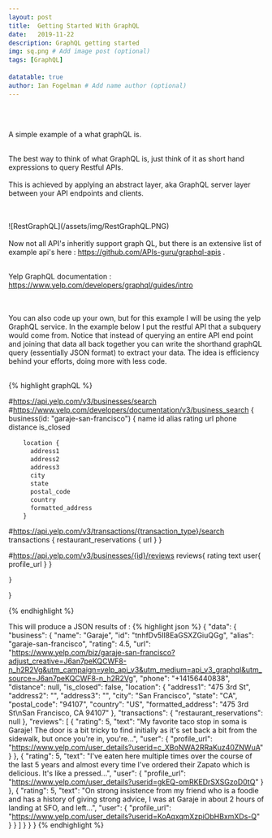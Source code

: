 ```yaml
---
layout: post
title:  Getting Started With GraphQL
date:   2019-11-22
description: GraphQL getting started
img: sq.png # Add image post (optional)
tags: [GraphQL]

datatable: true
author: Ian Fogelman # Add name author (optional)
---
```

<meta property="og:title" content="Getting Started With GraphQL">
<meta property="og:description" content="A blog by Ian Fogelman.">
<meta property="og:image" content="https://repository-images.githubusercontent.com/190807493/a3610e80-bed1-11e9-87ac-2a4f0aa3b2ee">
<meta property="og:url" content="https://repository-images.githubusercontent.com/190807493/a3610e80-bed1-11e9-87ac-2a4f0aa3b2ee">

<br>
<br>

A simple example of a what graphQL is.
<br>
<br>

The best way to think of what GraphQL is, just think of it as short hand expressions to query Restful APIs.
<br>
<br>
This is achieved by applying an abstract layer, aka GraphQL server layer between your API endpoints and clients.

<br>
<br>
![RestGraphQL](/assets/img/RestGraphQL.PNG)
<br>
<br>
Now not all API's inheritly support graph QL, but there is an extensive list of example api's here : <a href="https://github.com/APIs-guru/graphql-apis">https://github.com/APIs-guru/graphql-apis</a> .

<br>
<br>

Yelp GraphQL documentation : <a href="https://www.yelp.com/developers/graphql/guides/intro">https://www.yelp.com/developers/graphql/guides/intro</a>

<br>
<br>
You can also code up your own, but for this example I will be using the yelp GraphQL service.
In the example below I put the restful API that a subquery would come from. Notice that instead of querying an entire API end point and joining that data all back together you can write the shorthand graphQL query (essentially JSON format) to extract your data. The idea is efficiency behind your efforts, doing more with less code.

<br>
<br>

{% highlight graphQL %}

#https://api.yelp.com/v3/businesses/search
#https://www.yelp.com/developers/documentation/v3/business_search
{
    business(id: "garaje-san-francisco") {
        name
        id
        alias
        rating
        url
        phone
        distance
        is_closed

        location {
          address1
          address2
          address3
          city
          state
          postal_code
          country
          formatted_address
        }
    
#https://api.yelp.com/v3/transactions/{transaction_type}/search
    transactions
    {
      restaurant_reservations {
        url
      }
    }
    
#https://api.yelp.com/v3/businesses/{id}/reviews
    reviews{
      rating
      text
      user{
        profile_url
      }
    }
    
    }  
}

{% endhighlight %}



This will produce a JSON results of :
{% highlight json %}
{
  "data": {
    "business": {
      "name": "Garaje",
      "id": "tnhfDv5Il8EaGSXZGiuQGg",
      "alias": "garaje-san-francisco",
      "rating": 4.5,
      "url": "https://www.yelp.com/biz/garaje-san-francisco?adjust_creative=J6an7peKQCWF8-n_h2R2Vg&utm_campaign=yelp_api_v3&utm_medium=api_v3_graphql&utm_source=J6an7peKQCWF8-n_h2R2Vg",
      "phone": "+14156440838",
      "distance": null,
      "is_closed": false,
      "location": {
        "address1": "475 3rd St",
        "address2": "",
        "address3": "",
        "city": "San Francisco",
        "state": "CA",
        "postal_code": "94107",
        "country": "US",
        "formatted_address": "475 3rd St\nSan Francisco, CA 94107"
      },
      "transactions": {
        "restaurant_reservations": null
      },
      "reviews": [
        {
          "rating": 5,
          "text": "My favorite taco stop in soma is Garaje! The door is a bit tricky to find initially as it's set back a bit from the sidewalk, but once you're in, you're...",
          "user": {
            "profile_url": "https://www.yelp.com/user_details?userid=c_XBoNWA2RRaKuz40ZNWuA"
          }
        },
        {
          "rating": 5,
          "text": "I've eaten here multiple times over the course of the last 5 years and almost every time I've ordered their Zapato which is delicious. It's like a pressed...",
          "user": {
            "profile_url": "https://www.yelp.com/user_details?userid=gkEQ-omRKEDrSXSGzoD0tQ"
          }
        },
        {
          "rating": 5,
          "text": "On strong insistence from my friend who is a foodie and has a history of giving strong advice, I was at Garaje in about 2 hours of landing at SFO, and left...",
          "user": {
            "profile_url": "https://www.yelp.com/user_details?userid=KoAqxqmXzpiObHBxmXDs-Q"
          }
        }
      ]
    }
  }
}
{% endhighlight %}
